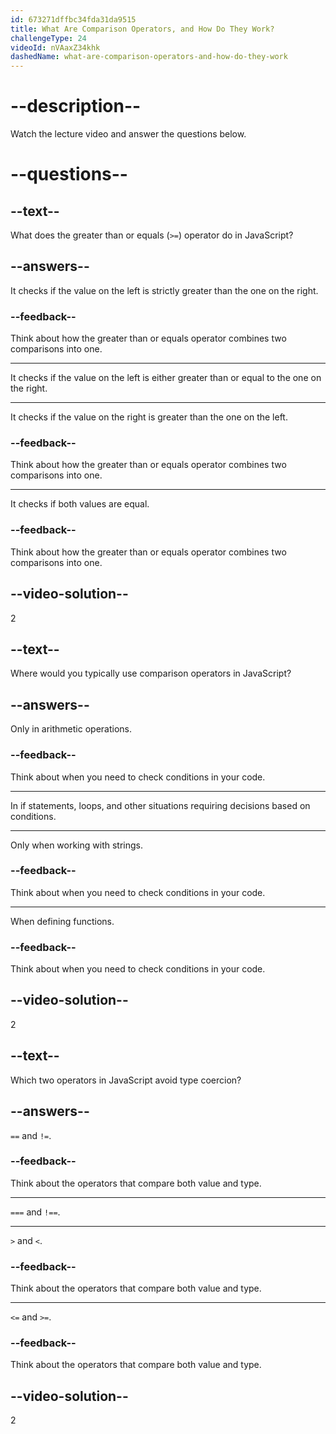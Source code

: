 ```yaml
---
id: 673271dffbc34fda31da9515
title: What Are Comparison Operators, and How Do They Work?
challengeType: 24
videoId: nVAaxZ34khk
dashedName: what-are-comparison-operators-and-how-do-they-work
---
```


# --description--

Watch the lecture video and answer the questions below.

# --questions--

## --text--

What does the greater than or equals (`>=`) operator do in JavaScript?

## --answers--

It checks if the value on the left is strictly greater than the one on the right.

### --feedback--

Think about how the greater than or equals operator combines two comparisons into one.

---

It checks if the value on the left is either greater than or equal to the one on the right.

---

It checks if the value on the right is greater than the one on the left.

### --feedback--

Think about how the greater than or equals operator combines two comparisons into one.

---

It checks if both values are equal.

### --feedback--

Think about how the greater than or equals operator combines two comparisons into one.

## --video-solution--

2

## --text--

Where would you typically use comparison operators in JavaScript?

## --answers--

Only in arithmetic operations.

### --feedback--

Think about when you need to check conditions in your code.

---

In if statements, loops, and other situations requiring decisions based on conditions.

---

Only when working with strings.

### --feedback--

Think about when you need to check conditions in your code.

---

When defining functions.

### --feedback--

Think about when you need to check conditions in your code.

## --video-solution--

2

## --text--

Which two operators in JavaScript avoid type coercion?

## --answers--

`==` and `!=`.

### --feedback--

Think about the operators that compare both value and type.

---

`===` and `!==`.

---

`>` and `<`.

### --feedback--

Think about the operators that compare both value and type.

---

`<=` and `>=`.

### --feedback--

Think about the operators that compare both value and type.

## --video-solution--

2
